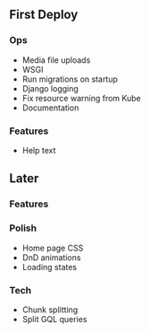 ## First Deploy

### Ops

- Media file uploads
- WSGI
- Run migrations on startup
- Django logging
- Fix resource warning from Kube
- Documentation

### Features

- Help text

## Later

### Features

### Polish

- Home page CSS
- DnD animations
- Loading states

### Tech

- Chunk splitting
- Split GQL queries
